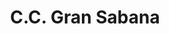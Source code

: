 ---
title: "C.C. Gran Sabana"
url: /ciudad-guayana-puerto-ordaz/c-c-gran-sabana-avenida-caracas/
shop: centro comercial
---